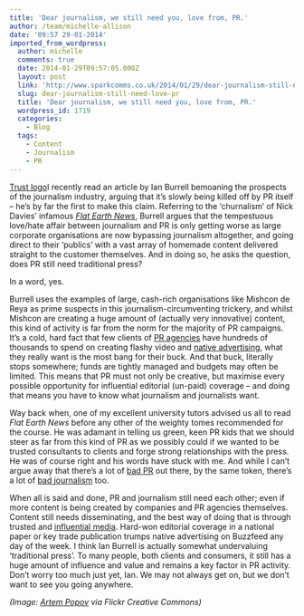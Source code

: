 ```yaml
---
title: 'Dear journalism, we still need you, love from, PR.'
author: /team/michelle-allison
date: '09:57 29-01-2014'
imported_from_wordpress:
  author: michelle
  comments: true
  date: 2014-01-29T09:57:05.000Z
  layout: post
  link: 'http://www.sparkcomms.co.uk/2014/01/29/dear-journalism-still-need-love-pr/'
  slug: dear-journalism-still-need-love-pr
  title: 'Dear journalism, we still need you, love from, PR.'
  wordpress_id: 1719
  categories:
    - Blog
  tags:
    - Content
    - Journalism
    - PR
---
```


[Trust logo](Trust-150x150.jpg)I recently read an article by Ian Burrell bemoaning the prospects of the journalism industry, arguing that it’s slowly being killed off by PR itself – he’s by far the first to make this claim. Referring to the ‘churnalism’ of Nick Davies’ infamous _[Flat Earth News](http://www.flatearthnews.net/)_, Burrell argues that the tempestuous love/hate affair between journalism and PR is only getting worse as large corporate organisations are now bypassing journalism altogether, and going direct to their ‘publics’ with a vast array of homemade content delivered straight to the customer themselves. And in doing so, he asks the question, does PR still need traditional press?

In a word, yes.

Burrell uses the examples of large, cash-rich organisations like Mishcon de Reya as prime suspects in this journalism-circumventing trickery, and whilst Mishcon are creating a huge amount of (actually very innovative) content, this kind of activity is far from the norm for the majority of PR campaigns. It’s a cold, hard fact that few clients of [PR agencies](http://iworkinpr.tumblr.com/) have hundreds of thousands to spend on creating flashy video and [native advertising](http://www.marketingmagazine.co.uk/article/1225609/will-native-advertising-big-marketing-story-2014), what they really want is the most bang for their buck. And that buck, literally stops somewhere; funds are tightly managed and budgets may often be limited. This means that PR must not only be creative, but maximise every possible opportunity for influential editorial (un-paid) coverage – and doing that means you have to know what journalism and journalists want.

Way back when, one of my excellent university tutors advised us all to read _Flat Earth News_ before any other of the weighty tomes recommended for the course. He was adamant in telling us green, keen PR kids that we should steer as far from this kind of PR as we possibly could if we wanted to be trusted consultants to clients and forge strong relationships with the press. He was of course right and his words have stuck with me. And while I can’t argue away that there’s a lot of [bad PR](http://whitelabelglobal.com/blog/item/you-know-what-i-dont-want-to-be-your-clients-kibble) out there, by the same token, there’s a lot of [bad journalism](https://twitter.com/badjournalism) too.

When all is said and done, PR and journalism still need each other; even if more content is being created by companies and PR agencies themselves. Content still needs disseminating, and the best way of doing that is through trusted and [influential media](http://en.wikipedia.org/wiki/Print_media). Hard-won editorial coverage in a national paper or key trade publication trumps native advertising on Buzzfeed any day of the week. I think Ian Burrell is actually somewhat undervaluing ‘traditional press’. To many people, both clients and consumers, it still has a huge amount of influence and value and remains a key factor in PR activity. Don’t worry too much just yet, Ian. We may not always get on, but we don’t want to see you going anywhere.

_(Image: [Artem Popov](http://www.flickr.com/photos/7259240@N03/5531511558/in/photolist-9qNrEW-fuknWp-boDhQG-ehZgeQ-hq3UqD-9iYp3u-dcMDTR-ccYbSJ-a5qczQ-dgZisb-8hyCoh-eNViE8-cyDhLw-98T7cM-8Bc69k-gxqjeC-fMJB3r-bcxmGP-edBueJ-edvX7V-edBGJf-b1Vagp-7WN6tK-8vQ178-ahd82P-84QYLQ-7TDarY-afYQ3A-dRfEUy-8mZsxY-7zsvmi-7Fh8oC-9dfG9B-anEbpm-8DnUGt-9pHgZT-aJdWkX-aHaxea-eg4CpB-7U1y16-esuzMW-hGDUzc-7DE9BD-7GJMLG-9WqN7V-fda1R7-8R4RcD-9F71zo-faTPDq-bVd5Hq-9YHXbg/) via Flickr Creative Commons)_
